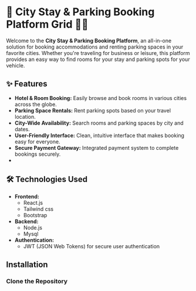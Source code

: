 # 🌆 City Stay & Parking Booking Platform Grid 🚗🏨

Welcome to the **City Stay & Parking Booking Platform**, an all-in-one solution for booking accommodations and renting parking spaces in your favorite cities. Whether you're traveling for business or leisure, this platform provides an easy way to find rooms for your stay and parking spots for your vehicle.

## ✨ Features

- **Hotel & Room Booking:** Easily browse and book rooms in various cities across the globe.
- **Parking Space Rentals:** Rent parking spots based on your travel location.
- **City-Wide Availability:** Search rooms and parking spaces by city and dates.
- **User-Friendly Interface:** Clean, intuitive interface that makes booking easy for everyone.
- **Secure Payment Gateway:** Integrated payment system to complete bookings securely.
-

## 🛠️ Technologies Used

- **Frontend:**
  - React.js
  - Tailwind css
  - Bootstrap
- **Backend:**
  - Node.js
  - Mysql
- **Authentication:**
  - JWT (JSON Web Tokens) for secure user authentication

## Installation

### Clone the Repository
